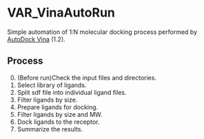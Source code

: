 # VAR_VinaAutoRun
Simple automation of 1:N molecular docking process performed by [AutoDock Vina](https://vina.scripps.edu/) (1.2).

## Process
0. (Before run)Check the input files and directories.
1. Select library of ligands.
2. Split sdf file into individual ligand files.
3. Filter ligands by size.
4. Prepare ligands for docking.
5. Filter ligands by size and MW.
6. Dock ligands to the receptor.
7. Summarize the results.
